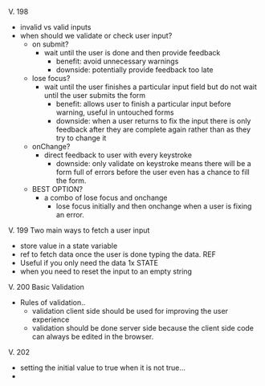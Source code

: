 V. 198 
- invalid vs valid inputs 
- when should we validate or check user input? 
  - on submit? 
    - wait until the user is done and then provide feedback 
      - benefit: avoid unnecessary warnings
      - downside: potentially provide feedback too late 
  - lose focus?
    - wait until the user finishes a particular input field but do not wait until the user submits the form 
      - benefit: allows user to finish a particular input before warning, useful in untouched forms
      - downside: when a user returns to fix the input there is only feedback after they are complete again rather than as they try to change it
  - onChange?
    - direct feedback to user with every keystroke
      - downside: only validate on keystroke means there will be a form full of errors before the user even has a chance to fill the form.
  - BEST OPTION?
    - a combo of lose focus and onchange 
      - lose focus initially and then onchange when a user is fixing an error. 

V. 199 
Two main ways to fetch a user input 
- store value in a state variable 
- ref to fetch data once the user is done typing the data. 
REF
- Useful if you only need the data 1x 
STATE 
- when you need to reset the input to an empty string

V. 200 Basic Validation 
- Rules of validation.. 
  - validation client side should be used for improving the user experience 
  - validation should be done server side because the client side code can always be edited in the browser.

V. 202 
- setting the initial value to true when it is not true...
- 